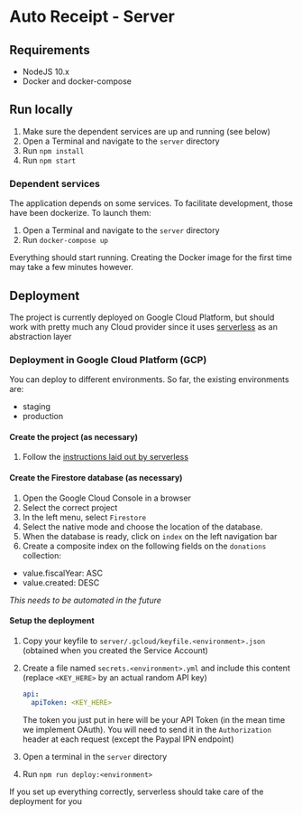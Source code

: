 # Auto Receipt - Server

## Requirements

- NodeJS 10.x
- Docker and docker-compose

## Run locally

1. Make sure the dependent services are up and running (see below)
2. Open a Terminal and navigate to the `server` directory
3. Run `npm install`
4. Run `npm start`

### Dependent services

The application depends on some services. To facilitate development, those have been dockerize. To launch them:

1. Open a Terminal and navigate to the `server` directory
2. Run `docker-compose up`

Everything should start running. Creating the Docker image for the first time may take a few minutes however.

## Deployment

The project is currently deployed on Google Cloud Platform, but should work with pretty much any Cloud provider since it uses [serverless](https://serverless.com/) as an abstraction layer

### Deployment in Google Cloud Platform (GCP)

You can deploy to different environments. So far, the existing environments are:

- staging
- production

#### Create the project (as necessary)

1. Follow the [instructions laid out by serverless](https://serverless.com/framework/docs/providers/google/guide/credentials/)

#### Create the Firestore database (as necessary)

1. Open the Google Cloud Console in a browser
2. Select the correct project
3. In the left menu, select `Firestore`
4. Select the native mode and choose the location of the database.
5. When the database is ready, click on `index` on the left navigation bar
6. Create a composite index on the following fields on the `donations` collection:

- value.fiscalYear: ASC
- value.created: DESC

_This needs to be automated in the future_

#### Setup the deployment

1. Copy your keyfile to `server/.gcloud/keyfile.<environment>.json` (obtained when you created the Service Account)
2. Create a file named `secrets.<environment>.yml` and include this content (replace `<KEY_HERE>` by an actual random API key)

   ```yaml
   api:
     apiToken: <KEY_HERE>
   ```

   The token you just put in here will be your API Token (in the mean time we implement OAuth). You will need to send it in the `Authorization` header at each request (except the Paypal IPN endpoint)

3. Open a terminal in the `server` directory
4. Run `npm run deploy:<environment>`

If you set up everything correctly, serverless should take care of the deployment for you
